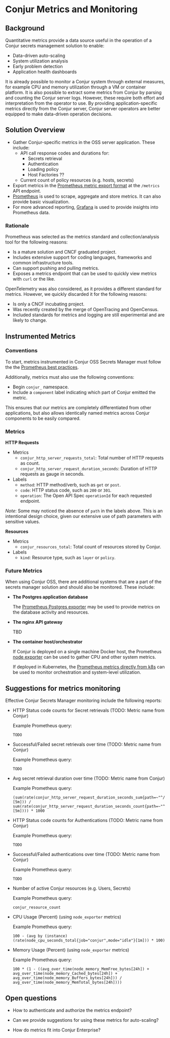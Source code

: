 # Conjur Metrics and Monitoring

## Background

Quantitative metrics provide a data source useful in the operation of a Conjur
secrets management solution to enable:

- Data-driven auto-scaling
- System utilization analysis
- Early problem detection
- Application health dashboards

It is already possible to monitor a Conjur system through external measures,
for example CPU and memory utilization through a VM or container platform. It
is also possible to extract some metrics from Conjur by parsing and counting
the Conjur server logs. However, these require both effort and interpretation
from the operator to use. By providing application-specific metrics directly
from the Conjur server, Conjur server operators are better equipped to make
data-driven operation decisions.

## Solution Overview

- Gather Conjur-specific metrics in the OSS server application. These include:
  - API call response codes and durations for:
    - Secrets retrieval
    - Authentication
    - Loading policy
    - Host Factories ??
  - Current count of policy resources (e.g. hosts, secrets)
- Export metrics in the [Prometheus metric export format](https://github.com/prometheus/docs/blob/master/content/docs/instrumenting/exposition_formats.md)
  at the `/metrics` API endpoint.
- [Prometheus](https://prometheus.io/) is used to scrape, aggregate and store metrics. It can also
  provide basic visualization.
- For more advanced reporting, [Grafana](https://grafana.com/) is used to
  provide insights into Prometheus data.

### Rationale

Prometheus was selected as the metrics standard and collection/analysis tool
for the following reasons:

- Is a mature solution and CNCF graduated project.
- Includes extensive support for coding languages, frameworks and common
  infrastructure tools.
- Can support pushing and pulling metrics.
- Exposes a metrics endpoint that can be used to quickly view metrics with
  `curl` or the like.

OpenTelemetry was also considered, as it provides a different standard for
metrics.  However, we quickly discarded it for the following reasons:

- Is only a CNCF incubating project.
- Was recently created by the merge of OpenTracing and OpenCensus.
- Included standards for metrics and logging are still experimental and are
  likely to change.

## Instrumented Metrics

### Conventions

To start, metrics instrumented in Conjur OSS Secrets Manager must follow the
the [Prometheus best practices](https://prometheus.io/docs/practices/naming/).

Additionally, metrics must also use the following conventions:

- Begin `conjur_` namespace.
- Include a `component` label indicating which part of Conjur emitted the
  metric.

This ensures that our metrics are completely differentiated from other
applications, but also allows identically named metrics across Conjur
components to be easily compared. 

### Metrics

**HTTP Requests**

- Metrics
  - `conjur_http_server_requests_total`: Total number of HTTP requests as
    count. 
  - `conjur_http_server_request_duration_seconds`: Duration of HTTP requests as
    gauge in seconds.
- Labels
  - `method`: HTTP method/verb, such as `get` or `post`.
  - `code`: HTTP status code, such as `200` or `301`.
  - `operation`: The Open API Spec `operationId` for each requested endpoint.

*Note*: Some may noticed the absence of `path` in the labels above. This is an
intentional design choice, given our extensive use of path parameters with sensitive
values.

**Resources**

- Metrics
  - `conjur_resources_total`: Total count of resources stored by Conjur.
- Labels
  - `kind`: Resource type, such as `layer` or `policy`.

### Future Metrics 

When using Conjur OSS, there are additional systems that are a part of the secrets
manager solution and should also be monitored. These include:

- **The Postgres application database**

    The [Prometheus Postgres exporter](https://github.com/prometheus-community/postgres_exporter)
    may be used to provide metrics on the database activity and resources.

- **The nginx API gateway**

    TBD

- **The container host/orchestrator**

    If Conjur is deployed on a single machine Docker host, the Prometheus
    [node exporter](https://github.com/prometheus/node_exporter) can be used
    to gather CPU and other system metrics.

    If deployed in Kubernetes, the [Prometheus metrics directly from k8s](https://kubernetes.io/docs/concepts/cluster-administration/system-metrics/)
    can be used to monitor orchestration and system-level utilization.

## Suggestions for metrics monitoring

Effective Conjur Secrets Manager monitoring include the following reports:

- HTTP Status code counts for Secret retrievals (TODO: Metric name from Conjur)
  
    Example Prometheus query:

    ```
    TODO
    ```

- Successful/Failed secret retrievals over time (TODO: Metric name from Conjur)
  
    Example Prometheus query:

    ```
    TODO
    ```

- Avg secret retrieval duration over time (TODO: Metric name from Conjur)
  
    Example Prometheus query:

    ```
    (sum(rate(conjur_http_server_request_duration_seconds_sum{path=~"^/secrets.*$"}[5m])) / sum(rate(conjur_http_server_request_duration_seconds_count{path=~"^/secrets.*$"}[5m]))) * 1000
    ```

- HTTP Status code counts for Authentications (TODO: Metric name from Conjur)

    Example Prometheus query:

    ```
    TODO
    ```

- Successful/Failed authentications over time (TODO: Metric name from Conjur)
  
    Example Prometheus query:

    ```
    TODO
    ```

- Number of active Conjur resources (e.g. Users, Secrets)

    Example Prometheus query:

    ```
    conjur_resource_count
    ```

- CPU Usage (Percent) (using `node_exporter` metrics)

    Example Prometheus query:

    ```
    100 - (avg by (instance) (rate(node_cpu_seconds_total{job="conjur",mode="idle"}[1m])) * 100)
    ```

- Memory Usage (Percent) (using `node_exporter` metrics)

    Example Prometheus query:

    ```
    100 * (1 - ((avg_over_time(node_memory_MemFree_bytes[24h]) + avg_over_time(node_memory_Cached_bytes[24h]) + avg_over_time(node_memory_Buffers_bytes[24h])) / avg_over_time(node_memory_MemTotal_bytes[24h])))
    ```

## Open questions

- How to authenticate and authorize the metrics endpoint?

- Can we provide suggestions for using these metrics for auto-scaling?

- How do metrics fit into Conjur Enterprise?
